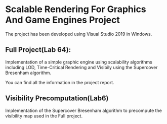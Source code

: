 # Scalable Rendering For Graphics And Game Engines Project

The project has been developed using Visual Studio 2019 in Windows.

## Full Project(Lab 64):
 
Implementation of a simple graphic engine using scalability algorithms including LOD, Time-Critical Rendering and Visibily using the Supercover Bresenham algorithm.

You can find all the information in the project report.

## Visibility Precomputation(Lab6)

Implementation of the Supercover Bresenham algorithm to precompute the visibility map used in the Full project.
